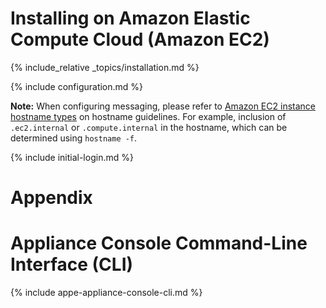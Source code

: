 ---
---

# Installing on Amazon Elastic Compute Cloud (Amazon EC2)

{% include_relative _topics/installation.md %}

{% include configuration.md %}

**Note:** When configuring messaging, please refer to [Amazon EC2 instance hostname types](https://docs.aws.amazon.com/AWSEC2/latest/UserGuide/ec2-instance-naming.html) on hostname guidelines. For example, inclusion of `.ec2.internal` or `.compute.internal` in the hostname, which can be determined using `hostname -f`.

{% include initial-login.md %}

# Appendix

# Appliance Console Command-Line Interface (CLI)

{% include appe-appliance-console-cli.md %}
